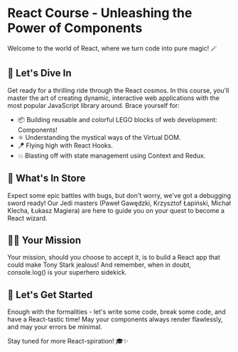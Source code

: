 # React Course - Unleashing the Power of Components

Welcome to the world of React, where we turn code into pure magic! 🪄

## 🚀 Let's Dive In

Get ready for a thrilling ride through the React cosmos. In this course, you'll master the art of creating dynamic, interactive web applications with the most popular JavaScript library around. Brace yourself for:

- 📦 Building reusable and colorful LEGO blocks of web development: Components!
- ⚛️ Understanding the mystical ways of the Virtual DOM.
- 🪁 Flying high with React Hooks.
- 💥 Blasting off with state management using Context and Redux.

## 🌟 What's In Store

Expect some epic battles with bugs, but don't worry, we've got a debugging sword ready! Our Jedi masters (Paweł Gawędzki, Krzysztof Łapiński, Michał Klecha, Łukasz Magiera) are here to guide you on your quest to become a React wizard.

## 👨‍💻 Your Mission

Your mission, should you choose to accept it, is to build a React app that could make Tony Stark jealous! And remember, when in doubt, console.log() is your superhero sidekick.

## 🎉 Let's Get Started

Enough with the formalities - let's write some code, break some code, and have a React-tastic time! May your components always render flawlessly, and may your errors be minimal.

Stay tuned for more React-spiration! 🎓✨
